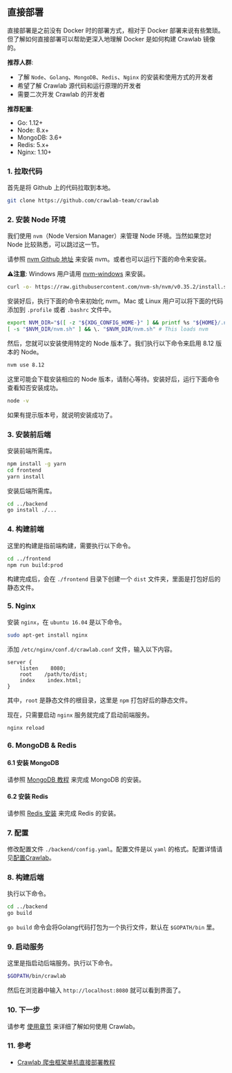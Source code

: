 ## 直接部署

直接部署是之前没有 Docker 时的部署方式，相对于 Docker 部署来说有些繁琐。但了解如何直接部署可以帮助更深入地理解 Docker 是如何构建 Crawlab 镜像的。

**推荐人群**: 

- 了解 `Node`、`Golang`、`MongoDB`、`Redis`、`Nginx` 的安装和使用方式的开发者
- 希望了解 Crawlab 源代码和运行原理的开发者
- 需要二次开发 Crawlab 的开发者

**推荐配置**:

- Go: 1.12+
- Node: 8.x+
- MongoDB: 3.6+
- Redis: 5.x+
- Nginx: 1.10+

### 1. 拉取代码

首先是将 Github 上的代码拉取到本地。

```bash
git clone https://github.com/crawlab-team/crawlab
```

### 2. 安装 Node 环境 

我们使用 `nvm`（Node Version Manager）来管理 Node 环境。当然如果您对 Node 比较熟悉，可以跳过这一节。

请参照 [nvm Github 地址](https://github.com/nvm-sh/nvm) 来安装 nvm。或者也可以运行下面的命令来安装。

⚠️**注意**: Windows 用户请用 [nvm-windows](https://github.com/coreybutler/nvm-windows) 来安装。

```bash
curl -o- https://raw.githubusercontent.com/nvm-sh/nvm/v0.35.2/install.sh | bash
```

安装好后，执行下面的命令来初始化 nvm。Mac 或 Linux 用户可以将下面的代码添加到 `.profile` 或者 `.bashrc` 文件中。

```bash
export NVM_DIR="$([ -z "${XDG_CONFIG_HOME-}" ] && printf %s "${HOME}/.nvm" || printf %s "${XDG_CONFIG_HOME}/nvm")"
[ -s "$NVM_DIR/nvm.sh" ] && \. "$NVM_DIR/nvm.sh" # This loads nvm
```

然后，您就可以安装使用特定的 Node 版本了。我们执行以下命令来启用 8.12 版本的 Node。

```bash
nvm use 8.12
```

这里可能会下载安装相应的 Node 版本，请耐心等待。安装好后，运行下面命令查看知否安装成功。

```bash
node -v
```

如果有提示版本号，就说明安装成功了。

### 3. 安装前后端

安装前端所需库。

```bash
npm install -g yarn
cd frontend
yarn install
```

安装后端所需库。

```bash
cd ../backend
go install ./...
```

### 4. 构建前端

这里的构建是指前端构建，需要执行以下命令。

```bash
cd ../frontend
npm run build:prod
```

构建完成后，会在 `./frontend` 目录下创建一个 `dist` 文件夹，里面是打包好后的静态文件。

### 5. Nginx

安装 `nginx`，在 `ubuntu 16.04` 是以下命令。

```bash
sudo apt-get install nginx
```

添加 `/etc/nginx/conf.d/crawlab.conf` 文件，输入以下内容。

```
server {
    listen    8080;
    root    /path/to/dist;
    index    index.html;
}
```

其中，`root` 是静态文件的根目录，这里是 `npm` 打包好后的静态文件。

现在，只需要启动 `nginx` 服务就完成了启动前端服务。

```bash
nginx reload
```

### 6. MongoDB & Redis

#### 6.1 安装 MongoDB

请参照 [MongoDB 教程](https://www.runoob.com/mongodb/mongodb-tutorial.html) 来完成 MongoDB 的安装。

#### 6.2 安装 Redis

请参照 [Redis 安装](https://www.runoob.com/redis/redis-install.html) 来完成 Redis 的安装。

### 7. 配置

修改配置文件 `./backend/config.yaml`。配置文件是以 `yaml` 的格式。配置详情请见[配置Crawlab](../Config/README.md)。

### 8. 构建后端

执行以下命令。

```bash
cd ../backend
go build
```

`go build` 命令会将Golang代码打包为一个执行文件，默认在 `$GOPATH/bin` 里。

### 9. 启动服务

这里是指启动后端服务。执行以下命令。

```bash
$GOPATH/bin/crawlab
```

然后在浏览器中输入 `http://localhost:8080` 就可以看到界面了。

### 10. 下一步

请参考 [使用章节](../Usage/README.md) 来详细了解如何使用 Crawlab。

### 11. 参考

- [Crawlab 爬虫框架单机直接部署教程](http://sunsunsir.cn/detail/9)